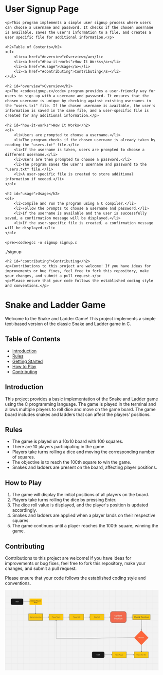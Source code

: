 
<!DOCTYPE html>
<html>

<body>
<h1>User Signup Page</h1>

    <p>This program implements a simple user signup process where users can choose a username and password. It checks if the chosen username is available, saves the user's information to a file, and creates a user specific file for additional information.</p>

    <h2>Table of Contents</h2>
    <ul>
        <li><a href="#overview">Overview</a></li>
        <li><a href="#how-it-works">How It Works</a></li>
        <li><a href="#usage">Usage</a></li>
        <li><a href="#contributing">Contributing</a></li>
    </ul>

    <h2 id="overview">Overview</h2>
    <p>The <code>signup.c</code> program provides a user-friendly way for users to sign up with a username and password. It ensures that the chosen username is unique by checking against existing usernames in the "users.txt" file. If the chosen username is available, the user's information is saved in the same file, and a user-specific file is created for any additional information.</p>

    <h2 id="how-it-works">How It Works</h2>
    <ol>
        <li>Users are prompted to choose a username.</li>
        <li>The program checks if the chosen username is already taken by reading the "users.txt" file.</li>
        <li>If the username is taken, users are prompted to choose a different username.</li>
        <li>Users are then prompted to choose a password.</li>
        <li>The program saves the user's username and password to the "users.txt" file.</li>
        <li>A user-specific file is created to store additional information if needed.</li>
    </ol>

    <h2 id="usage">Usage</h2>
    <ol>
        <li>Compile and run the program using a C compiler.</li>
        <li>Follow the prompts to choose a username and password.</li>
        <li>If the username is available and the user is successfully saved, a confirmation message will be displayed.</li>
        <li>If the user-specific file is created, a confirmation message will be displayed.</li>
    </ol>

    <pre><code>gcc -o signup signup.c
./signup</code></pre>

    <h2 id="contributing">Contributing</h2>
    <p>Contributions to this project are welcome! If you have ideas for improvements or bug fixes, feel free to fork this repository, make your changes, and submit a pull request.</p>
    <p>Please ensure that your code follows the established coding style and conventions.</p>
    
<h1>Snake and Ladder Game</h1>
<p>Welcome to the Snake and Ladder Game! This project implements a simple text-based version of the classic Snake and Ladder game in C.</p>

<h2>Table of Contents</h2>
<ul>
    <li><a href="#introduction">Introduction</a></li>
    <li><a href="#rules">Rules</a></li>
    <li><a href="#getting-started">Getting Started</a></li>
    <li><a href="#how-to-play">How to Play</a></li>
    <li><a href="#contributing">Contributing</a></li>
</ul>

<h2 id="introduction">Introduction</h2>
<p>This project provides a basic implementation of the Snake and Ladder game using the C programming language. The game is played in the terminal and allows multiple players to roll dice and move on the game board. The game board includes snakes and ladders that can affect the players' positions.</p>

<h2 id="rules">Rules</h2>
<ul>
    <li>The game is played on a 10x10 board with 100 squares.</li>
    <li>There are 10 players participating in the game.</li>
    <li>Players take turns rolling a dice and moving the corresponding number of squares.</li>
    <li>The objective is to reach the 100th square to win the game.</li>
    <li>Snakes and ladders are present on the board, affecting player positions.</li>
</ul>


<h2 id="how-to-play">How to Play</h2>
<ol>
    <li>The game will display the initial positions of all players on the board.</li>
    <li>Players take turns rolling the dice by pressing Enter.</li>
    <li>The dice roll value is displayed, and the player's position is updated accordingly.</li>
    <li>Snakes and ladders are applied when a player lands on their respective squares.</li>
    <li>The game continues until a player reaches the 100th square, winning the game.</li>
</ol>

<h2 id="contributing">Contributing</h2>
<p>Contributions to this project are welcome! If you have ideas for improvements or bug fixes, feel free to fork this repository, make your changes, and submit a pull request.</p>
<p>Please ensure that your code follows the established coding style and conventions.</p>

<img src="https://github.com/yogi428/codewithC/blob/main/WhatsApp%20Image%202023-07-31%20at%2021.08.04.jpg"></img>

</body>
</html>
